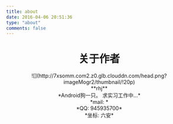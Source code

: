 ```yaml
---
title: about
date: 2016-04-06 20:51:36
type: "about"
comments: false
---
```


# <center>关于作者</center>
<center>![](http://7xsomm.com2.z0.glb.clouddn.com/head.png?imageMogr2/thumbnail/!20p) </center>

<center> **rhj** <center>

<center> *Android狗一只。 求实习工作中...*

<center> *mail: <aha199277@qq.com>*

<center> *QQ: 945935700*

<center> *坐标: 六安*
